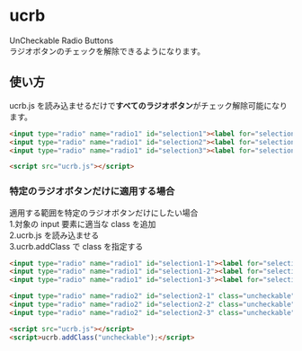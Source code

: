 # ucrb
UnCheckable Radio Buttons  
ラジオボタンのチェックを解除できるようになります。  

## 使い方
ucrb.js を読み込ませるだけで**すべてのラジオボタン**がチェック解除可能になります。

```html
<input type="radio" name="radio1" id="selection1"><label for="selection1">selection1</label>
<input type="radio" name="radio1" id="selection2"><label for="selection2">selection2</label>
<input type="radio" name="radio1" id="selection3"><label for="selection3">selection3</label>

<script src="ucrb.js"></script>
```

### 特定のラジオボタンだけに適用する場合
適用する範囲を特定のラジオボタンだけにしたい場合  
1.対象の input 要素に適当な class を追加  
2.ucrb.js を読み込ませる  
3.ucrb.addClass で class を指定する  

```html
<input type="radio" name="radio1" id="selection1-1"><label for="selection1-1">selection1-1</label>
<input type="radio" name="radio1" id="selection1-2"><label for="selection1-2">selection1-2</label>
<input type="radio" name="radio1" id="selection1-3"><label for="selection1-3">selection1-3</label>

<input type="radio" name="radio2" id="selection2-1" class="uncheckable"><label for="selection2-1">selection2-1</label>
<input type="radio" name="radio2" id="selection2-2" class="uncheckable"><label for="selection2-2">selection2-2</label>
<input type="radio" name="radio2" id="selection2-3" class="uncheckable"><label for="selection2-3">selection2-3</label>

<script src="ucrb.js"></script>
<script>ucrb.addClass("uncheckable");</script>
```